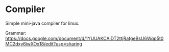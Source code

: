 # Compiler

Simple mini-java compiler for linux.

Grammar: https://docs.google.com/document/d/1YUUAKCAiDT2ttjRafgeBsU6Wqp5t0MC2dxy6iwXOx18/edit?usp=sharing
